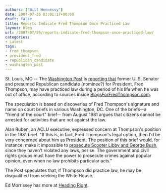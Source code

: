 ```yaml
---
authors: ["Bill Hennessy"]
date: 2007-07-26 03:01:17+00:00
draft: false
title: Reports Indicate Fred Thompson Once Practiced Law
layout: blog
url: /2007/07/25/reports-indicate-fred-thompson-once-practiced-law/
categories:
- Latest
tags:
- fred_thompson
- president_fred
- republican_candidate
- washington_post
---
```


St. Louis, MO -- The [Washington Post](https://www.washingtonpost.com/wp-dyn/content/article/2007/07/25/AR2007072500975.html) is [reporting that](https://www.blogsforfredthompson.com/washington-post-tries-push-fred-lazy-line-supreme-court-brief) former U. S. Senator and presumed Republican candidate (nominee?) for President, Fred Thompson, may have practiced law during a period of his life when he was out of office, according to sources inside [BlogsForFredThompson.com](https://www.blogsforfredthompson.com/washington-post-tries-push-fred-lazy-line-supreme-court-brief).

The speculation is based on discoveries of Fred Thompson's signature and name on court briefs in various Washington, DC. One of the briefs--a "friend of the court" brief-- from August 1981 argues that citizens cannot be arrested for activities that are not against the law.

Alan Ruben, an ACLU executive, expressed concern at Thompson's position in the 1981 brief.  "If this is, in fact, Fred Thompson's legal option, then I'd be very concerned about him as President.  The position of this brief would, for instance, make it impossible to [prosecute Scooter Libby and George Bush](https://www.rightwingnews.com/mt331/2007/07/the_daily_kos_recommended_diar.php), since they haven't violated any laws, per se.  The government and civil rights groups must have the power to prosecute crimes against popular opinion, even when no law prohibits particular acts."

The Post speculates that, if Thompson did practice law, he may be disqualified from seeking the White House.

Ed Morrissey has more at [Heading Right](https://headingright.com/2007/07/25/the-fear-of-fred-iii/).


